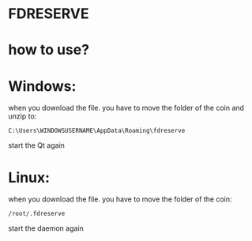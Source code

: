 # FDRESERVE 

# how to use?

# Windows:

when  you download the file. you have to move the folder of the coin and unzip to:
```
C:\Users\WINDOWSUSERNAME\AppData\Roaming\fdreserve
```
start the Qt again

# Linux:

when  you download the file. you have to move the folder of the coin:

```
/root/.fdreserve
```

start the daemon again

